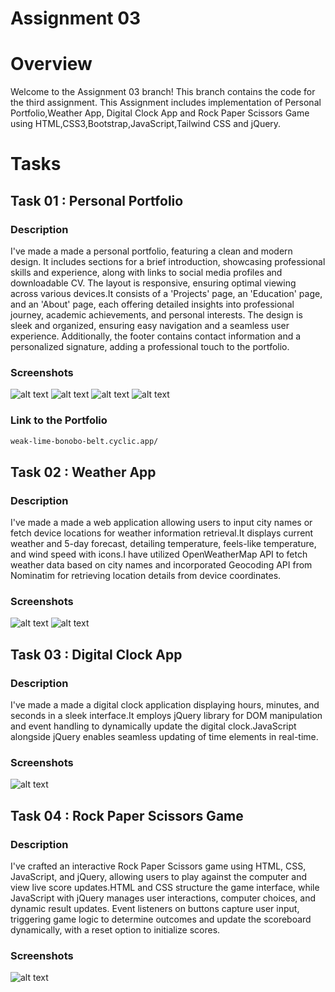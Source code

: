 # Assignment 03
# Overview

Welcome to the Assignment 03 branch! This branch contains the code for the third assignment. This Assignment includes implementation of Personal Portfolio,Weather App, Digital Clock App and Rock Paper Scissors Game using HTML,CSS3,Bootstrap,JavaScript,Tailwind CSS and jQuery.

# Tasks
## Task 01 : Personal Portfolio
### Description
I've made a made a personal portfolio, featuring a clean and modern design. It includes sections for a brief introduction, showcasing professional skills and experience, along with links to social media profiles and downloadable CV. The layout is responsive, ensuring optimal viewing across various devices.It consists of a 'Projects' page, an 'Education' page, and an 'About' page, each offering detailed insights into professional journey, academic achievements, and personal interests. The design is sleek and organized, ensuring easy navigation and a seamless user experience. Additionally, the footer contains contact information and a personalized signature, adding a professional touch to the portfolio.

### Screenshots
![alt text](<Task 01-Screenshot 1.png>)
![alt text](<Task 01-Screenshot 2.png>)
![alt text](<Task 01-Screenshot 3.png>)
![alt text](<Task 01-Screenshot 4.png>)
### Link to the Portfolio
```bash
weak-lime-bonobo-belt.cyclic.app/
```
## Task 02 : Weather App
### Description
I've made a made a web application allowing users to input city names or fetch device locations for weather information retrieval.It displays current weather and 5-day forecast, detailing temperature, feels-like temperature, and wind speed with icons.I have utilized OpenWeatherMap API to fetch weather data based on city names and incorporated Geocoding API from Nominatim for retrieving location details from device coordinates.

### Screenshots
![alt text](<Screenshot Task 02-1.png>)
![alt text](<Screenshot Task 02-2.png>)

## Task 03 : Digital Clock App
### Description
I've made a made a digital clock application displaying hours, minutes, and seconds in a sleek interface.It employs jQuery library for DOM manipulation and event handling to dynamically update the digital clock.JavaScript alongside jQuery enables seamless updating of time elements in real-time.

### Screenshots
![alt text](<Screenshot Task 03.png>)

## Task 04 : Rock Paper Scissors Game
### Description
I've crafted an interactive Rock Paper Scissors game using HTML, CSS, JavaScript, and jQuery, allowing users to play against the computer and view live score updates.HTML and CSS structure the game interface, while JavaScript with jQuery manages user interactions, computer choices, and dynamic result updates. Event listeners on buttons capture user input, triggering game logic to determine outcomes and update the scoreboard dynamically, with a reset option to initialize scores.

### Screenshots
![alt text](<Screenshot Task 04.png>)


